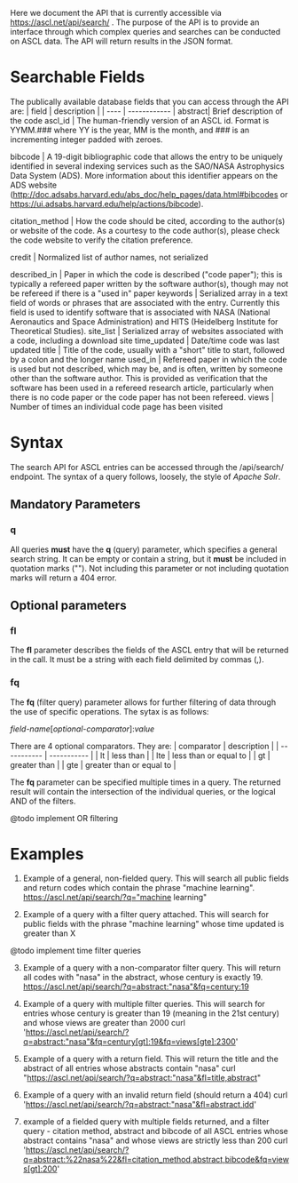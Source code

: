 Here we document the API that is currently accessible via
https://ascl.net/api/search/ .
The purpose of the API is to provide an interface through which complex queries and searches can be conducted on ASCL data. The API will return results in the JSON format.

# Searchable Fields
The publically available database fields that you can access through the API are:
| field | description |
| ---- | ------------ |
abstract| Brief description of the code
ascl\_id |  The human-friendly version of an ASCL id. Format is YYMM.### where YY is the year, MM is the month, and ### is an incrementing integer padded with zeroes.

bibcode | A 19-digit bibliographic code that allows the entry to be uniquely identified in several indexing services such as the SAO/NASA Astrophysics Data System (ADS). 
More information about this identifier appears on the ADS website
(http://doc.adsabs.harvard.edu/abs_doc/help_pages/data.html#bibcodes
or https://ui.adsabs.harvard.edu/help/actions/bibcode).


citation\_method | How the code should be cited, according to the author(s) or website of the code. As a courtesy to the code author(s), please check the code website to verify the citation preference.

credit | Normalized list of author names, not serialized

described\_in | Paper in which the code is described ("code paper"); this is typically a refereed paper written by the software author(s), though may not be refereed if there is a "used in" paper
keywords | Serialized array in a text field of words or phrases that are associated with the entry. Currently this field is used to identify software that is associated with NASA (National Aeronautics and Space Administration) and HITS (Heidelberg Institute for Theoretical Studies). 
site\_list | Serialized array of websites associated with a code, including a download site
time\_updated | Date/time code was last updated
title | Title of the code, usually with a "short" title to start, followed by a colon and the longer name
used\_in | Refereed paper in which the code is used but not described, which may be, and is often, written by someone other than the software author. This is provided as verification that the software has been used in a refereed research article, particularly when there is no code paper or the code paper has not been refereed.
views | Number of times an individual code page has been visited



# Syntax
The search API for ASCL entries can be accessed through the /api/search/ endpoint. 
The syntax of a query follows, loosely, the style of *Apache Solr*. 


## Mandatory Parameters

### q
All queries **must** have the **q** (query) parameter, which specifies a
general search string. It can be empty or contain a string, but it
**must** be included in quotation marks (""). Not including this
parameter or not including quotation marks will return a 404 error.


## Optional parameters

### fl

The **fl** parameter describes the fields of the ASCL entry that will
be returned in the call. It must be a string with each field delimited
by commas (,).

### fq

The **fq** (filter query) parameter allows for further filtering of data
through the use of specific operations. The sytax is as follows:

*field-name*[*optional-comparator*]:*value*

There are 4 optional comparators. They are:
| comparator  | description |
| ----------- | ----------- |
| lt | less than |
| lte | less than or equal to |
| gt | greater than |
| gte | greater than or equal to |

The **fq** parameter can be specified multiple times in a query. The
returned result will contain the intersection of the individual
queries, or the logical AND of the filters.

@todo implement OR filtering


# Examples
1. Example of a general, non-fielded query. This will search all public fields and return codes which contain the phrase "machine learning".
https://ascl.net/api/search/?q="machine learning"


2. Example of a query with a filter query attached. This will search for public fields with the phrase "machine learning" whose time updated is greater than X 

@todo implement time filter queries

3. Example of a query with a non-comparator filter query. This will return all codes with "nasa" in the abstract, whose century is exactly 19.
https://ascl.net/api/search/?q=abstract:"nasa"&fq=century:19

3. Example of a query with multiple filter queries. This will search for entries whose century is greater than 19 (meaning in the 21st century) and whose views are greater than 2000
curl 'https://ascl.net/api/search/?q=abstract:"nasa"&fq=century[gt]:19&fq=views[gte]:2300'

4. Example of a query with a return field. This will return the title and the abstract of all entries whose abstracts contain "nasa"
curl "https://ascl.net/api/search/?q=abstract:"nasa"&fl=title,abstract"


5. Example of a query with an invalid return field (should return a 404)
curl 'https://ascl.net/api/search/?q=abstract:"nasa"&fl=abstract,idd'


7. example of a fielded query with multiple fields returned, and a filter query - citation method, abstract and bibcode of all ASCL entries whose abstract contains "nasa" and whose views are strictly less than 200 
curl 'https://ascl.net/api/search/?q=abstract:%22nasa%22&fl=citation_method,abstract,bibcode&fq=views[gt]:200'
